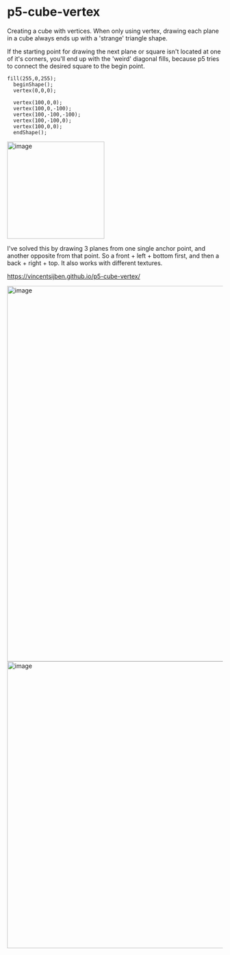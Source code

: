 # p5-cube-vertex

Creating a cube with vertices. When only using vertex, drawing each plane in a cube always ends up with a 'strange' triangle shape. 

If the starting point for drawing the next plane or square isn't located at one of it's corners, you'll end up with the 'weird' diagonal fills, because p5 tries to connect the desired square to the begin point.
```
fill(255,0,255);
  beginShape();
  vertex(0,0,0);

  vertex(100,0,0);
  vertex(100,0,-100);
  vertex(100,-100,-100);
  vertex(100,-100,0);
  vertex(100,0,0);
  endShape();
```

<img width="227" alt="image" src="https://user-images.githubusercontent.com/36117924/155884268-96578eb9-670f-45af-b507-5aa488f4398e.png">


I've solved this by drawing 3 planes from one single anchor point, and another opposite from that point. So a front + left + bottom first, and then a back + right + top. It also works with different textures.

https://vincentsijben.github.io/p5-cube-vertex/

<img width="877" alt="image" src="https://user-images.githubusercontent.com/36117924/155864675-86a7f13f-09a9-469a-b4d1-f903e561223d.png">


<img width="670" alt="image" src="https://user-images.githubusercontent.com/36117924/155864574-b6a31c29-0de2-499f-83b9-af2f5d450302.png">
